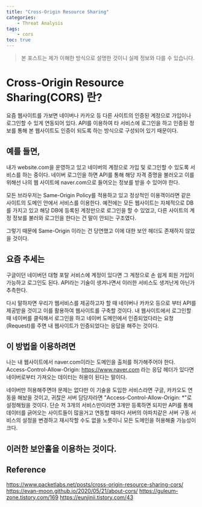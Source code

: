 ```yaml
---
title: "Cross-Origin Resource Sharing"
categories:
    - Threat Analysis
tags:
    - cors
toc: true
---
```


> 본 포스트는 제가 이해한 방식으로 설명한 것이니 실제 정보와 다를 수 있습니다.

# Cross-Origin Resource Sharing(CORS) 란?
요즘 웹사이트를 가보면 네이버나 카카오 등 다른 사이트의 인증된 계정으로 가입이나 로그인할 수 있게 연동되어 있다.
API를 이용하여 타 서비스에 로그인을 하고 인증된 정보를 통해 본 웹사이트도 인증이 되도록 하는 방식으로 구성되어 있기 때문이다.

## 예를 들면,
내가 website.com을 운영하고 있고 네이버의 계정으로 가입 및 로그인할 수 있도록 서비스를 하는 중이다.
네이버 로그인을 하면 API를 통해 해당 자격 증명을 불러오고 이를 위해선 나의 웹 사이트에 naver.com으로 들어오는 정보를 받을 수 있어야 한다.

모든 브라우저는 Same-Origin Policy를 적용하고 있고 정상적인 이용객이라면 같은 사이트의 도메인 안에서 서비스를 이용한다.
예전에는 모든 웹사이트는 자체적으로 DB를 가지고 있고 해당 DB에 등록된 계정만으로 로그인을 할 수 있었고, 다른 사이트의 계정 정보를 불러와 로그인을 한다는 건 말이 안되는 구조였다.

그렇기 때문에 Same-Origin 이라는 건 당연했고 이에 대한 보안 헤더도 존재하지 않았을 것이다.

## 요즘 추세는
구글이던 네이버던 대형 포탈 서비스에 계정이 있다면 그 계정으로 손 쉽게 회원 가입이 가능하고 로그인도 된다.
API라는 기술이 생겨나면서 이러한 서비스도 생겨난게 아닌가 추측한다.

다시 말하자면 우리가 웹서비스를 제공하고자 할 때 네이버나 카카오 등으로 부터 API를 제공받을 것이고 이를 활용하여 웹사이트를 구축할 것이다.
내 웹사이트에서 로그인할 때 네이버를 클릭해서 로그인을 하고 네이버 도메인에서 인증되었다라는 요청(Request)를 주면 내 웹사이트가 인증되었다는 응답을 해주는 것이다.

## 이 방법을 이용하려면
나는 내 웹사이트에서 naver.com이라는 도메인을 출처를 허가해주어야 한다.
Access-Control-Allow-Origin: https://www.naver.com 라는 응답 헤더가 있다면 네이버로부터 가져오는 데이터는 허용이 된다는 말이다.

네이버만 허용해주면야 문제는 없다만 이 기술을 도입한 서비스라면 구글, 카카오도 연동을 해놨을 것이고, 귀찮은 서버 담당자라면 "Access-Control-Allow-Origin: *"로 설정해뒀을 것이다.
단순 저 3개의 서비스만이라면 3개만 등록하면 되지만 API를 통해 데이터를 긁어오는 사이트들이 많을거고 연동할 때마다 서버의 아파치같은 서버 구동 서비스의 설정을 변경하고 재시작할 수도 없을 노릇이니 모든 도메인을 허용해줄 가능성이 크다.

## 이러한 보안홀을 이용하는 것이다.



## Reference
https://www.packetlabs.net/posts/cross-origin-resource-sharing-cors/
https://evan-moon.github.io/2020/05/21/about-cors/
https://guleum-zone.tistory.com/169
https://eunjinii.tistory.com/43